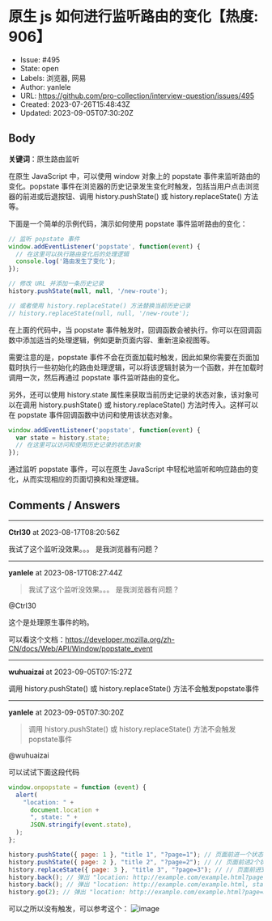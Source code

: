 # 原生 js 如何进行监听路由的变化【热度: 906】

- Issue: #495
- State: open
- Labels: 浏览器, 网易
- Author: yanlele
- URL: https://github.com/pro-collection/interview-question/issues/495
- Created: 2023-07-26T15:48:43Z
- Updated: 2023-09-05T07:30:20Z

## Body

**关键词**：原生路由监听

在原生 JavaScript 中，可以使用 window 对象上的 popstate 事件来监听路由的变化。popstate 事件在浏览器的历史记录发生变化时触发，包括当用户点击浏览器的前进或后退按钮、调用 history.pushState() 或 history.replaceState() 方法等。

下面是一个简单的示例代码，演示如何使用 popstate 事件监听路由的变化：

```javascript
// 监听 popstate 事件
window.addEventListener('popstate', function(event) {
  // 在这里可以执行路由变化后的处理逻辑
  console.log('路由发生了变化');
});

// 修改 URL 并添加一条历史记录
history.pushState(null, null, '/new-route');

// 或者使用 history.replaceState() 方法替换当前历史记录
// history.replaceState(null, null, '/new-route');
```

在上面的代码中，当 popstate 事件触发时，回调函数会被执行。你可以在回调函数中添加适当的处理逻辑，例如更新页面内容、重新渲染视图等。

需要注意的是，popstate 事件不会在页面加载时触发，因此如果你需要在页面加载时执行一些初始化的路由处理逻辑，可以将该逻辑封装为一个函数，并在加载时调用一次，然后再通过 popstate 事件监听路由的变化。

另外，还可以使用 history.state 属性来获取当前历史记录的状态对象，该对象可以在调用 history.pushState() 或 history.replaceState() 方法时传入。这样可以在 popstate 事件回调函数中访问和使用该状态对象。

```javascript
window.addEventListener('popstate', function(event) {
  var state = history.state;
  // 在这里可以访问和使用历史记录的状态对象
});
```

通过监听 popstate 事件，可以在原生 JavaScript 中轻松地监听和响应路由的变化，从而实现相应的页面切换和处理逻辑。


## Comments / Answers

---

**Ctrl30** at 2023-08-17T08:20:56Z

我试了这个监听没效果。。。 是我浏览器有问题？

---

**yanlele** at 2023-08-17T08:27:44Z

> 我试了这个监听没效果。。。 是我浏览器有问题？

@Ctrl30 

这个是处理原生事件的哟。 

可以看这个文档：https://developer.mozilla.org/zh-CN/docs/Web/API/Window/popstate_event

---

**wuhuaizai** at 2023-09-05T07:15:27Z

调用 history.pushState() 或 history.replaceState() 方法不会触发popstate事件

---

**yanlele** at 2023-09-05T07:30:20Z

> 调用 history.pushState() 或 history.replaceState() 方法不会触发popstate事件

@wuhuaizai 

可以试试下面这段代码

```js
window.onpopstate = function (event) {
  alert(
    "location: " +
      document.location +
      ", state: " +
      JSON.stringify(event.state),
  );
};

history.pushState({ page: 1 }, "title 1", "?page=1"); // 页面前进一个状态
history.pushState({ page: 2 }, "title 2", "?page=2"); // // 页面前进2个状态
history.replaceState({ page: 3 }, "title 3", "?page=3"); // // 页面前进3个状态
history.back(); // 弹出 "location: http://example.com/example.html?page=1, state: {"page":1}" // 回退状态
history.back(); // 弹出 "location: http://example.com/example.html, state: null 
history.go(2); // 弹出 "location: http://example.com/example.html?page=3, state: {"page":3}
```

可以之所以没有触发，可以参考这个：
![image](https://github.com/pro-collection/interview-question/assets/22188674/f687f76d-fbf9-4aad-b1e4-037899af462c)

